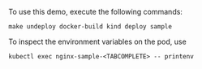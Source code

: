 To use this demo, execute the following commands:

`make undeploy docker-build kind deploy sample`


To inspect the environment variables on the pod, use 

`kubectl exec nginx-sample-<TABCOMPLETE> -- printenv`

